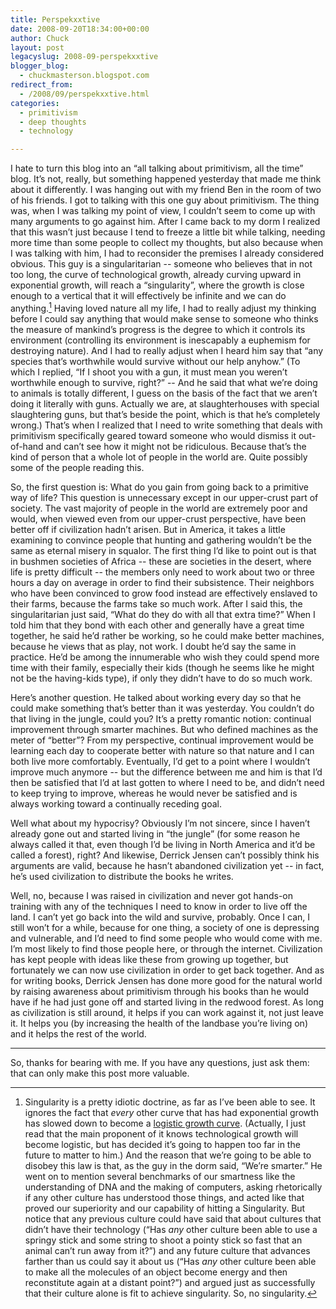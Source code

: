 ```yaml
---
title: Perspekxxtive
date: 2008-09-20T18:34:00+00:00
author: Chuck
layout: post
legacyslug: 2008-09-perspekxxtive
blogger_blog:
  - chuckmasterson.blogspot.com
redirect_from:
  - /2008/09/perspekxxtive.html
categories:
  - primitivism
  - deep thoughts
  - technology

---
```

I hate to turn this blog into an “all talking about primitivism, all the time”
blog. It’s not, really, but something happened yesterday that made me think
about it differently. I was hanging out with my friend Ben in the room of two
of his friends. I got to talking with this one guy about primitivism. The thing
was, when I was talking my point of view, I couldn’t seem to come up with many
arguments to go against him. After I came back to my dorm I realized that this
wasn’t just because I tend to freeze a little bit while talking, needing more
time than some people to collect my thoughts, but also because when I was
talking with him, I had to reconsider the premises I already considered
obvious. This guy is a singularitarian -- someone who believes that in not too
long, the curve of technological growth, already curving upward in exponential
growth, will reach a “singularity”, where the growth is close enough to a
vertical that it will effectively be infinite and we can do anything.[^1]
Having loved nature all my life, I had to really adjust my thinking before I
could say anything that would make sense to someone who thinks the measure of
mankind’s progress is the degree to which it controls its environment
(controlling its environment is inescapably a euphemism for destroying nature).
And I had to really adjust when I heard him say that “any species that’s
worthwhile would survive without our help anyhow.” (To which I replied, “If I
shoot you with a gun, it must mean you weren’t worthwhile enough to survive,
right?” -- And he said that what we’re doing to animals is totally different, I
guess on the basis of the fact that we aren’t doing it literally with guns.
Actually we are, at slaughterhouses with special slaughtering guns, but that’s
beside the point, which is that he’s completely wrong.) That’s when I realized
that I need to write something that deals with primitivism specifically geared
toward someone who would dismiss it out-of-hand and can’t see how it might not
be ridiculous. Because that’s the kind of person that a whole lot of people in
the world are. Quite possibly some of the people reading this.  

So, the first question is: What do you gain from going back to a primitive way
of life?  This question is unnecessary except in our upper-crust part of
society. The vast majority of people in the world are extremely poor and would,
when viewed even from our upper-crust perspective, have been better off if
civilization hadn’t arisen. But in America, it takes a little examining to
convince people that hunting and gathering wouldn’t be the same as eternal
misery in squalor. The first thing I’d like to point out is that in bushmen
societies of Africa -- these are societies in the desert, where life is pretty
difficult -- the members only need to work about two or three hours a day on
average in order to find their subsistence. Their neighbors who have been
convinced to grow food instead are effectively enslaved to their farms, because
the farms take so much work. After I said this, the singularitarian just said,
“What do they do with all that extra time?” When I told him that they bond with
each other and generally have a great time together, he said he’d rather be
working, so he could make better machines, because he views that as play, not
work. I doubt he’d say the same in practice. He’d be among the innumerable who
wish they could spend more time with their family, especially their kids
(though he seems like he might not be the having-kids type), if only they
didn’t have to do so much work.  

Here’s another question. He talked about working every day so that he could
make something that’s better than it was yesterday. You couldn’t do that living
in the jungle, could you? It’s a pretty romantic notion: continual improvement
through smarter machines. But who defined machines as the meter of “better”?
From my perspective, continual improvement would be learning each day to
cooperate better with nature so that nature and I can both live more
comfortably. Eventually, I’d get to a point where I wouldn’t improve much
anymore -- but the difference between me and him is that I’d then be satisfied
that I’d at last gotten to where I need to be, and didn’t need to keep trying
to improve, whereas he would never be satisfied and is always working toward a
continually receding goal.  

Well what about my hypocrisy? Obviously I’m not sincere, since I haven’t
already gone out and started living in “the jungle” (for some reason he always
called it that, even though I’d be living in North America and it’d be called a
forest), right? And likewise, Derrick Jensen can’t possibly think his arguments
are valid, because he hasn’t abandoned civilization yet -- in fact, he’s used
civilization to distribute the books he writes.  

Well, no, because I was raised in civilization and never got hands-on training
with any of the techniques I need to know in order to live off the land. I
can’t yet go back into the wild and survive, probably. Once I can, I still
won’t for a while, because for one thing, a society of one is depressing and
vulnerable, and I’d need to find some people who would come with me. I’m most
likely to find those people here, or through the internet. Civilization has
kept people with ideas like these from growing up together, but fortunately we
can now use civilization in order to get back together. And as for writing
books, Derrick Jensen has done more good for the natural world by raising
awareness about primitivism through his books than he would have if he had just
gone off and started living in the redwood forest. As long as civilization is
still around, it helps if you can work against it, not just leave it. It helps
you (by increasing the health of the landbase you’re living on) and it helps
the rest of the world.  


* * *


So, thanks for bearing with me. If you have any questions, just ask them: that
can only make this post more valuable.

[^1]: Singularity is a pretty idiotic doctrine, as far as I’ve been able to
    see. It ignores the fact that *every* other curve that has had exponential
    growth has slowed down to become a [logistic growth
    curve](https://en.wikipedia.org/wiki/Logistic_function).  (Actually, I just
    read that the main proponent of it knows technological growth will become
    logistic, but has decided it’s going to happen too far in the future to matter
    to him.) And the reason that we’re going to be able to disobey this law is
    that, as the guy in the dorm said, “We’re smarter.” He went on to mention
    several benchmarks of our smartness like the understanding of DNA and the
    making of computers, asking rhetorically if any other culture has understood
    those things, and acted like that proved our superiority and our capability of
    hitting a Singularity. But notice that any previous culture could have said
    that about cultures that didn’t have their technology (“Has *any* other culture
    been able to use a springy stick and some string to shoot a pointy stick so
    fast that an animal can’t run away from it?”) and any future culture that
    advances farther than us could say it about us (“Has *any* other culture been
    able to make all the molecules of an object become energy and then reconstitute
    again at a distant point?”) and argued just as successfully that their culture
    alone is fit to achieve singularity. So, no singularity.
